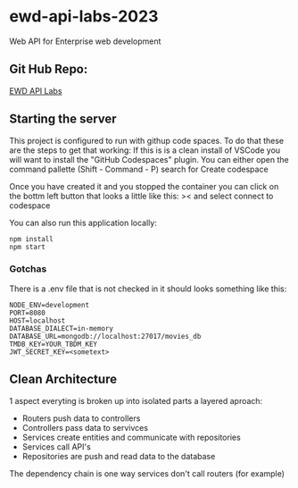 # ewd-api-labs-2023
Web API for Enterprise web development

## Git Hub Repo:
[EWD API Labs](https://github.com/setu-aaron/ewd-api-labs-2023)

## Starting the server
This project is configured to run with githup code spaces. To do that these are the steps to get that working:
If this is is a clean install of VSCode you will want to install the "GitHub Codespaces" plugin.
You can either open the command pallette (Shift - Command - P) search for Create codespace

Once you have created it and you stopped the container you can click on the bottm left button that looks a little like this: >< and select connect to codespace

You can also run this application locally:
```
npm install
npm start
```
### Gotchas
There is a .env file that is not checked in it should looks something like this:
```
NODE_ENV=development
PORT=8080
HOST=localhost
DATABASE_DIALECT=in-memory
DATABASE_URL=mongodb://localhost:27017/movies_db
TMDB_KEY=YOUR_TBDM_KEY
JWT_SECRET_KEY=<sometext>
```

## Clean Architecture
1 aspect everyting is broken up into isolated parts
a layered aproach:
* Routers push data to controllers 
* Controllers pass data to servivces
* Services create entities and communicate with repositories
* Services call API's
* Repositories are push and read data to the database

The dependency chain is one way services don't call routers (for example)

